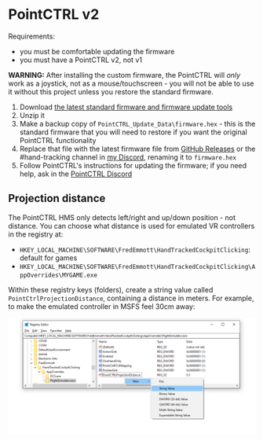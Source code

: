 # PointCTRL v2

Requirements:
- you must be comfortable updating the firmware
- you must have a PointCTRL v2, not v1

**WARNING:** After installing the custom firmware, the PointCTRL will *only* work as a joystick, not as a mouse/touchscreen - you will not be able to use it without this project unless you restore the standard firmware.

1. Download [the latest standard firmware and firmware update tools](https://pointctrl.com/firmware/)
2. Unzip it
3. Make a backup copy of `PointCTRL_Update_Data\firmware.hex` - this is the standard firmware that you will need to restore if you want the original PointCTRL functionality
4. Replace that file with the latest firmware file from [GitHub Releases] or the #hand-tracking channel in [my Discord], renaming it to `firmware.hex`
5. Follow PointCTRL's instructions for updating the firmware; if you need help, ask in the [PointCTRL Discord]

[GitHub Releases]: https://github.com/fredemmott/hand-tracked-cockpit-clicking/releases/latest
[my Discord]: https://go.fredemmott.com/discord
[PointCTRL Discord]: https://discord.gg/JktNJ2ptKm

## Projection distance

The PointCTRL HMS only detects left/right and up/down position - not distance. You can choose what distance is used for emulated VR controllers in the registry at:

- `HKEY_LOCAL_MACHINE\SOFTWARE\FredEmmott\HandTrackedCockpitClicking`: default for games
- `HKEY_LOCAL_MACHINE\SOFTWARE\FredEmmott\HandTrackedCockpitClicking\AppOverrides\MYGAME.exe`

Within these registry keys (folders), create a string value called `PointCtrlProjectionDistance`, containing a distance in meters. For example, to make the emulated controller in MSFS feel 30cm away:

![set to "0.3"](projection-distance.png)
